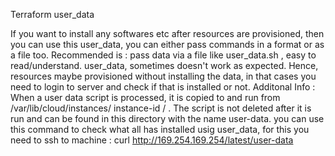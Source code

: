 Terraform user_data

If you want to install any softwares etc after resources are provisioned, then you can use this user_data, you can either pass commands in a format or as a file too.
Recommended is : pass data via a file like user_data.sh , easy to read/understand.
user_data, sometimes doesn't work as expected. Hence, resources maybe provisioned without installing the data, in that cases you need to login to server and check if that is installed or not. 
Additonal Info : When a user data script is processed, it is copied to and run from /var/lib/cloud/instances/ instance-id / . The script is not deleted after it is run and can be found in this directory with the name user-data.
you can use this command to check what all has installed usig user_data, for this you need to ssh to machine : curl http://169.254.169.254/latest/user-data
